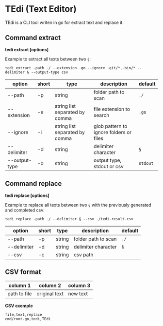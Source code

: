 # TEdi (Text Editor)

TEdi is a CLI tool writen in go for extract text and replace it.

## Command extract

**tedi extract [options]**

Example to extract all texts between two `§`:

`tedi extract -path ./ --extension .go --ignore .git/*,.bin/* --delimiter § --output-type csv`

| option | short | type | description | default |
|--------|-------|------|-------------|---------|
| --path | -p | string | folder path to scan | `./` |
| --extension | -e | string list separated by comma | file extension to search | `.go` |
| --ignore | -i | string list separated by comma |glob pattern to ignore folders or files |  |
| --delimiter | -d | string | delimiter character | `§` |
| --output-type | -o | string | output type, stdout or csv | `stdout` |


## Command replace

**tedi replace [options]**

Example to replace all texts between two `§` with the previously generated and completed csv:

`tedi replace -path ./ --delimiter § --csv ./tedi-result.csv`

| option | short | type | description | default |
|--------|-------|------|-------------|---------|
| --path | -p | string | folder path to scan | `./` |
| --delimiter | -d | string | delimiter character | `§` |
| --csv | -c | string | csv path |  |

## CSV format

| column 1 | column 2 | column 3 |
|----------|----------|----------|
| path to file | original text | new text |

**CSV exemple**

```
file,text,replace
cmd/root.go,tedi,TEdi
```